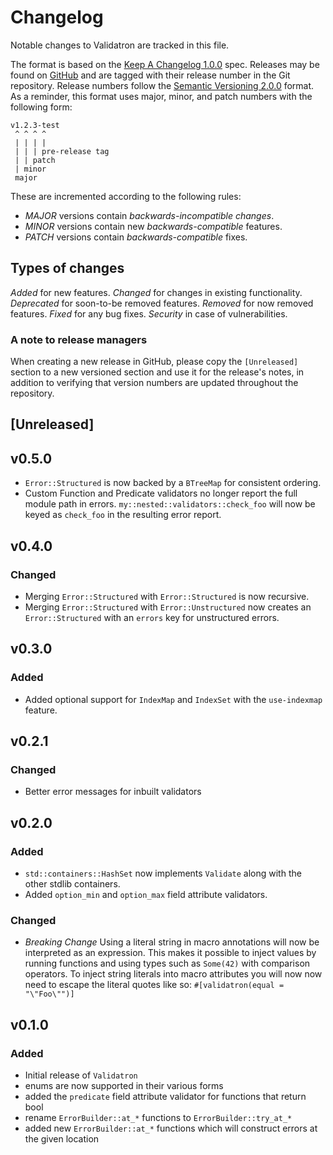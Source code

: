 # Changelog

Notable changes to Validatron are tracked in this file.

The format is based on the [Keep A Changelog 1.0.0](https://keepachangelog.com/en/1.0.0/) spec.
Releases may be found on [GitHub](https://github.com/nsat/validatron/releases/) and are tagged with
their release number in the Git repository. Release numbers follow the [Semantic Versioning
2.0.0](https://semver.org/) format. As a reminder, this format uses major, minor, and patch numbers
with the following form:

```
v1.2.3-test
 ^ ^ ^ ^
 | | | |
 | | | pre-release tag
 | | patch
 | minor
 major
```

These are incremented according to the following rules:

- *MAJOR* versions contain *backwards-incompatible changes*.
- *MINOR* versions contain new *backwards-compatible* features.
- *PATCH* versions contain *backwards-compatible* fixes.

## Types of changes

_Added_ for new features.
_Changed_ for changes in existing functionality.
_Deprecated_ for soon-to-be removed features.
_Removed_ for now removed features.
_Fixed_ for any bug fixes.
_Security_ in case of vulnerabilities.

### A note to release managers

When creating a new release in GitHub, please copy the `[Unreleased]` section to a new versioned
section and use it for the release's notes, in addition to verifying that version numbers are
updated throughout the repository.

## [Unreleased]

## v0.5.0
- `Error::Structured` is now backed by a `BTreeMap` for consistent ordering.
- Custom Function and Predicate validators no longer report the full module path in errors.
  `my::nested::validators::check_foo` will now be keyed as `check_foo` in the resulting error report.

## v0.4.0

### Changed
- Merging `Error::Structured` with `Error::Structured` is now recursive.
- Merging `Error::Structured` with `Error::Unstructured` now creates an  `Error::Structured` with
  an `errors` key for unstructured errors.

## v0.3.0

### Added
- Added optional support for `IndexMap` and `IndexSet` with the `use-indexmap` feature.

## v0.2.1

### Changed
- Better error messages for inbuilt validators

## v0.2.0

### Added
- `std::containers::HashSet` now implements `Validate` along with the other stdlib containers.
- Added `option_min` and `option_max` field attribute validators.

### Changed
- *Breaking Change* Using a literal string in macro annotations will now be interpreted as an
  expression. This makes it possible to inject values by running functions and using types such as
  `Some(42)` with comparison operators. To inject string literals into macro attributes you will now
  now need to escape the literal quotes like so: `#[validatron(equal = "\"Foo\"")]`

## v0.1.0

### Added
- Initial release of `Validatron`
- enums are now supported in their various forms
- added the `predicate` field attribute validator for functions that return bool
- rename `ErrorBuilder::at_*` functions to `ErrorBuilder::try_at_*`
- added new `ErrorBuilder::at_*` functions which will construct errors at the given location
